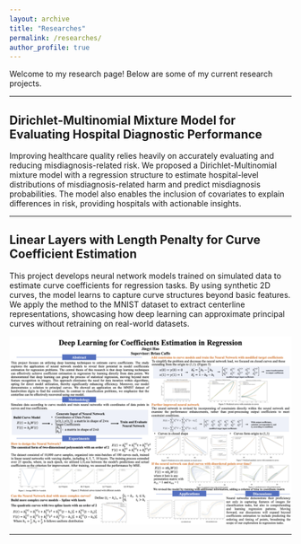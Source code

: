 ```yaml
---
layout: archive
title: "Researches"
permalink: /researches/
author_profile: true
---
```


Welcome to my research page! Below are some of my current research projects.

---

## Dirichlet-Multinomial Mixture Model for Evaluating Hospital Diagnostic Performance

Improving healthcare quality relies heavily on accurately evaluating and reducing misdiagnosis-related risk. We proposed a Dirichlet-Multinomial mixture model with a regression structure to estimate hospital-level distributions of misdiagnosis-related harm and predict misdiagnosis probabilities. The model also enables the inclusion of covariates to explain differences in risk, providing hospitals with actionable insights.

---

## Linear Layers with Length Penalty for Curve Coefficient Estimation

This project develops neural network models trained on simulated data to estimate curve coefficients for regression tasks. By using synthetic 2D curves, the model learns to capture curve structures beyond basic features. We apply the method to the MNIST dataset to extract centerline representations, showcasing how deep learning can approximate principal curves without retraining on real-world datasets.

![Deep Learning Curve Poster](/_Research/DLcurves.png)

---


